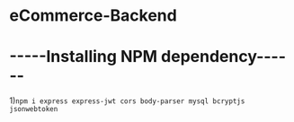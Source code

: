 # eCommerce-Backend

# -----Installing NPM dependency------

1)`npm i express express-jwt cors body-parser mysql bcryptjs jsonwebtoken`
